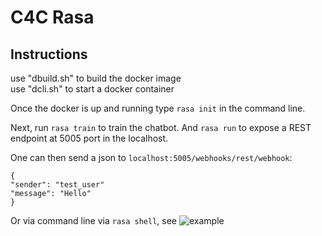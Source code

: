 # C4C Rasa

Instructions
------------

use "dbuild.sh" to build the docker image <br />
use "dcli.sh" to start a docker container

Once the docker is up and running type `rasa init` in the command line. 

Next, run `rasa train` to train the chatbot. And `rasa run` to expose a REST endpoint at 5005 port in the localhost.

One can then send a json to `localhost:5005/webhooks/rest/webhook`:


```
{
"sender": "test_user"
"message": "Hello"
}
```

Or via command line via `rasa shell`, see ![example](https://github.com/CrossLangNV/C4C_rasa/tree/main/media/C4C_2.png?raw=true)